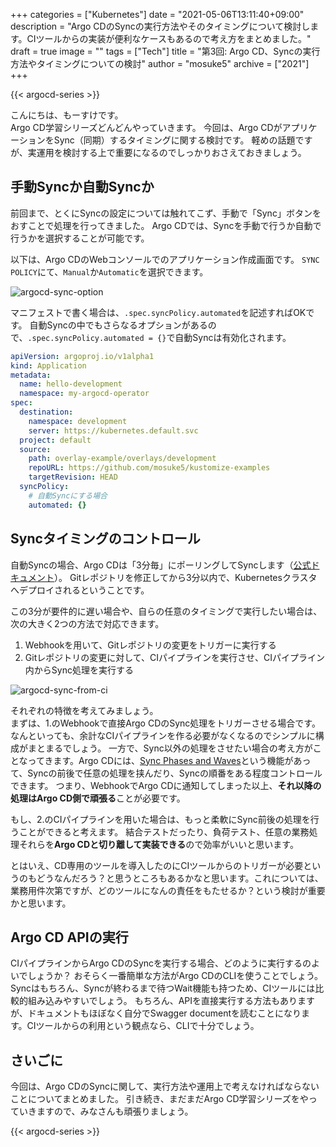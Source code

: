 +++
categories = ["Kubernetes"]
date = "2021-05-06T13:11:40+09:00"
description = "Argo CDのSyncの実行方法やそのタイミングについて検討します。CIツールからの実装が便利なケースもあるので考え方をまとめました。"
draft = true
image = ""
tags = ["Tech"]
title = "第3回: Argo CD、Syncの実行方法やタイミングについての検討"
author = "mosuke5"
archive = ["2021"]
+++

{{< argocd-series >}}

こんにちは、もーすけです。  
Argo CD学習シリーズどんどんやっていきます。
今回は、Argo CDがアプリケーションをSync（同期）するタイミングに関する検討です。
軽めの話題ですが、実運用を検討する上で重要になるのでしっかりおさえておきましょう。
<!--more-->

## 手動Syncか自動Syncか
前回まで、とくにSyncの設定については触れてこず、手動で「Sync」ボタンをおすことで処理を行ってきました。
Argo CDでは、Syncを手動で行うか自動で行うかを選択することが可能です。

以下は、Argo CDのWebコンソールでのアプリケーション作成画面です。
`SYNC POLICY`にて、`Manual`か`Automatic`を選択できます。

![argocd-sync-option](/image/argocd-sync-option.png)

マニフェストで書く場合は、`.spec.syncPolicy.automated`を記述すればOKです。
自動Syncの中でもさらなるオプションがあるので、`.spec.syncPolicy.automated = {}`で自動Syncは有効化されます。

```yaml
apiVersion: argoproj.io/v1alpha1
kind: Application
metadata:
  name: hello-development
  namespace: my-argocd-operator
spec:
  destination:
    namespace: development
    server: https://kubernetes.default.svc
  project: default
  source:
    path: overlay-example/overlays/development
    repoURL: https://github.com/mosuke5/kustomize-examples
    targetRevision: HEAD
  syncPolicy:
    # 自動Syncにする場合
    automated: {}
```

## Syncタイミングのコントロール
自動Syncの場合、Argo CDは「3分毎」にポーリングしてSyncします（[公式ドキュメント](https://argoproj.github.io/argo-cd/user-guide/ci_automation/#synchronize-the-app-optional)）。
Gitレポジトリを修正してから3分以内で、Kubernetesクラスタへデプロイされるということです。

この3分が要件的に遅い場合や、自らの任意のタイミングで実行したい場合は、次の大きく2つの方法で対応できます。

1. Webhookを用いて、Gitレポジトリの変更をトリガーに実行する
1. Gitレポジトリの変更に対して、CIパイプラインを実行させ、CIパイプライン内からSync処理を実行する

![argocd-sync-from-ci](/image/argocd-sync-from-ci.png)

それぞれの特徴を考えてみましょう。  
まずは、1.のWebhookで直接Argo CDのSync処理をトリガーさせる場合です。
なんといっても、余計なCIパイプラインを作る必要がなくなるのでシンプルに構成がまとまるでしょう。
一方で、Sync以外の処理をさせたい場合の考え方がことなってきます。Argo CDには、[Sync Phases and Waves](https://argoproj.github.io/argo-cd/user-guide/sync-waves/)という機能があって、Syncの前後で任意の処理を挟んだり、Syncの順番をある程度コントロールできます。
つまり、WebhookでArgo CDに通知してしまった以上、**それ以降の処理はArgo CD側で頑張る**ことが必要です。

もし、2.のCIパイプラインを用いた場合は、もっと柔軟にSync前後の処理を行うことができると考えます。
結合テストだったり、負荷テスト、任意の業務処理それらを**Argo CDと切り離して実装できる**ので効率がいいと思います。

とはいえ、CD専用のツールを導入したのにCIツールからのトリガーが必要というのもどうなんだろう？と思うところもあるかなと思います。これについては、業務用件次第ですが、どのツールになんの責任をもたせるか？という検討が重要かと思います。

## Argo CD APIの実行
CIパイプラインからArgo CDのSyncを実行する場合、どのように実行するのよいでしょうか？
おそらく一番簡単な方法がArgo CDのCLIを使うことでしょう。Syncはもちろん、Syncが終わるまで待つWait機能も持つため、CIツールには比較的組み込みやすいでしょう。
もちろん、APIを直接実行する方法もありますが、ドキュメントもほぼなく自分でSwagger documentを読むことになります。CIツールからの利用という観点なら、CLIで十分でしょう。

## さいごに
今回は、Argo CDのSyncに関して、実行方法や運用上で考えなければならないことについてまとめました。 引き続き、まだまだArgo CD学習シリーズをやっていきますので、みなさんも頑張りましょう。 

{{< argocd-series >}}